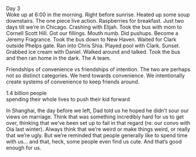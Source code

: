 Day 3  
Woke up at 6:00 in the morning. Right before sunrise. Heated up some soup downstairs. The one piece live action. Raspberries for breakfast. Just two days till we’re in Chicago. Crashing with Elijah. Took the bus with mom to Cornell Scott Hill. Got our fillings. Mouth numb. Did pushups. Become a Jeremy Fragrance. Took the bus down to New Haven. Waited for Clark outside Phelps gate. Ran into Chris Shia. Played pool with Clark. Sunset. Grabbed ice cream with Daniel. Walked around and talked. Took the bus and then ran home in the dark. The A team. 

Friendships of convenience vs friendships of intention. The two are perhaps not so distinct categories. We herd towards convenience. We intentionally create systems of convenience to keep friends around. 

1.4 billion people  
spending their whole lives to push their kid forward

In Shanghai, the day before we left, Dad told us he hoped he didn’t sour our views on marriage. Think that was something incredibly hard for us to get over, thinking that we’ve been set up to fail in that regard (re: our convo with Oia last winter). Always think that we’re weird or make things weird, or really that we’re ugly. But we’re reminded that people generally like to spend time with us… and that, heck, some people even find us cute. And that’s good enough for us.
